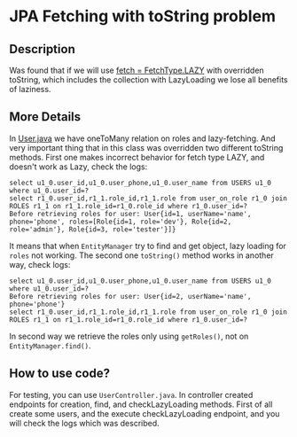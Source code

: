 # JPA Fetching with toString problem

## Description

Was found that if we will use [fetch = FetchType.LAZY](/src/main/java/fetching/model/User.java) with
overridden toString, which
includes the collection with LazyLoading we lose all benefits of laziness.

## More Details

In [User.java](/src/main/java/fetching/model/User.java) we have oneToMany relation on roles and
lazy-fetching. And very important thing that in this class was overridden two different toString
methods. First one makes incorrect behavior for fetch type LAZY, and doesn't work as Lazy, check the
logs:

```roomsql
select u1_0.user_id,u1_0.user_phone,u1_0.user_name from USERS u1_0 where u1_0.user_id=?
select r1_0.user_id,r1_1.role_id,r1_1.role from user_on_role r1_0 join ROLES r1_1 on r1_1.role_id=r1_0.role_id where r1_0.user_id=?
Before retrieving roles for user: User{id=1, userName='name', phone='phone', roles=[Role{id=1, role='dev'}, Role{id=2, role='admin'}, Role{id=3, role='tester'}]}
```

It means that when `EntityManager` try to find and get object, lazy loading for `roles` not working.
The second one `toString()` method works in another way, check logs:

```roomsql
select u1_0.user_id,u1_0.user_phone,u1_0.user_name from USERS u1_0 where u1_0.user_id=?
Before retrieving roles for user: User{id=2, userName='name', phone='phone'}
select r1_0.user_id,r1_1.role_id,r1_1.role from user_on_role r1_0 join ROLES r1_1 on r1_1.role_id=r1_0.role_id where r1_0.user_id=?
```

In second way we retrieve the roles only using `getRoles()`, not on `EntityManager.find()`.

## How to use code?

For testing, you can use `UserController.java`. In controller created endpoints for creation, find,
and checkLazyLoading methods. First of all create some users, and the execute checkLazyLoading
endpoint, and you will check the logs which was described.